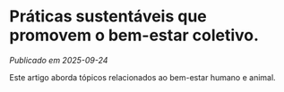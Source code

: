 # Práticas sustentáveis que promovem o bem-estar coletivo.

*Publicado em 2025-09-24*

Este artigo aborda tópicos relacionados ao bem-estar humano e animal.
